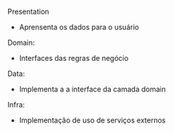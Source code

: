Presentation

- Aprensenta os dados para o usuário

Domain:

- Interfaces das regras de negócio

Data:

- Implementa a a interface da camada domain

Infra:

- Implementação de uso de serviços externos
